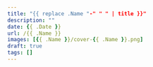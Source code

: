 ```yaml
---
title: "{{ replace .Name "-" " " | title }}"
description: ""
date: {{ .Date }}
url: /{{ .Name }}
images: [{{ .Name }}/cover-{{ .Name }}.png]
draft: true
tags: []
---
```



<script src="https://utteranc.es/client.js"
        repo="maelvls/maelvls.github.io"
        issue-term="pathname"
        label="💬"
        theme="github-light"
        crossorigin="anonymous"
        async>
</script>
